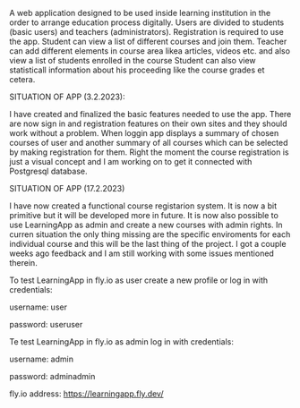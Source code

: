 A web application designed to be used inside learning institution in the order to arrange education process digitally. 
Users are divided to students (basic users) and teachers (administrators). Registration is required to use the app. 
Student can view a list of different courses and join them. 
Teacher can add different elements in course area likea articles, videos etc. and also view a list of students enrolled in the course Student can 
also view statisticall information about his proceeding like the course grades et cetera.


SITUATION OF APP (3.2.2023):

I have created and finalized the basic features needed to use the app. There are now sign in and registration features on their own sites
and they should work without a problem. When loggin app displays a summary of chosen courses of user and another summary of all courses
which can be selected by making registration for them. Right the moment the course registration is just a visual concept and I am working
on to get it connected with Postgresql database.

SITUATION OF APP (17.2.2023)

I have now created a functional course registarion system. It is now a bit primitive but it will be developed more in future.
It is now also possible to use LearningApp as admin and create a new courses with admin rights. In curren situation the only thing
missing are the specific enviroments for each individual course and this will be the last thing of the project. I got a couple weeks
ago feedback and I am still working with some issues mentioned therein.


To test LearningApp in fly.io as user create a new profile or log in with credentials:

username: user

password: useruser


Te test LearningApp in fly.io as admin log in with credentials:

username: admin

password: adminadmin


fly.io address: https://learningapp.fly.dev/
